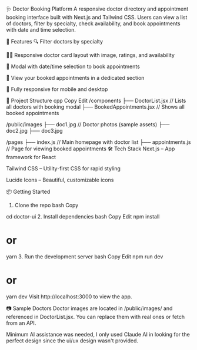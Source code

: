 🩺 Doctor Booking Platform
A responsive doctor directory and appointment booking interface built with Next.js and Tailwind CSS. Users can view a list of doctors, filter by specialty, check availability, and book appointments with date and time selection.

🚀 Features
🔍 Filter doctors by specialty

🧑‍⚕️ Responsive doctor card layout with image, ratings, and availability

📆 Modal with date/time selection to book appointments

📝 View your booked appointments in a dedicated section

📱 Fully responsive for mobile and desktop

📁 Project Structure
cpp
Copy
Edit
/components
  ├── DoctorList.jsx           // Lists all doctors with booking modal
  ├── BookedAppointments.jsx   // Shows all booked appointments

/public/images
  ├── doc1.jpg                 // Doctor photos (sample assets)
  ├── doc2.jpg
  ├── doc3.jpg

/pages
  ├── index.js                 // Main homepage with doctor list
  ├── appointments.js         // Page for viewing booked appointments
🛠️ Tech Stack
Next.js – App framework for React

Tailwind CSS – Utility-first CSS for rapid styling

Lucide Icons – Beautiful, customizable icons

📦 Getting Started
1. Clone the repo
bash
Copy

cd doctor-ui
2. Install dependencies
bash
Copy
Edit
npm install
# or
yarn
3. Run the development server
bash
Copy
Edit
npm run dev
# or
yarn dev
Visit http://localhost:3000 to view the app.

📷 Sample Doctors
Doctor images are located in /public/images/ and referenced in DoctorList.jsx. You can replace them with real ones or fetch from an API.

Minimum AI assistance was needed, I only used Claude AI in looking for the perfect design since the ui/ux design wasn't provided.
